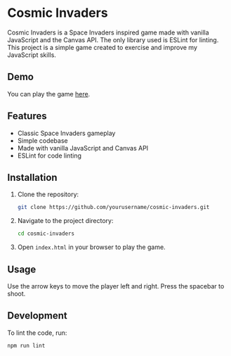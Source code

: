 # Cosmic Invaders

Cosmic Invaders is a Space Invaders inspired game made with vanilla JavaScript and the Canvas API. The only library used is ESLint for linting. This project is a simple game created to exercise and improve my JavaScript skills.

## Demo

You can play the game [here](https://space-invaders-one.vercel.app/).

## Features

- Classic Space Invaders gameplay
- Simple codebase
- Made with vanilla JavaScript and Canvas API
- ESLint for code linting

## Installation

1. Clone the repository:
   ```sh
   git clone https://github.com/yourusername/cosmic-invaders.git
   ```
2. Navigate to the project directory:
   ```sh
   cd cosmic-invaders
   ```
3. Open `index.html` in your browser to play the game.

## Usage

Use the arrow keys to move the player left and right.
Press the spacebar to shoot.

## Development

To lint the code, run:

```sh
npm run lint
```
